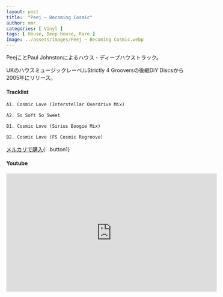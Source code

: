 ```yaml
---
layout: post
title:  "Peej – Becoming Cosmic"
author: mmr
categories: [ Vinyl ]
tags: [ House, Deep House, Rare ]
image: ../assets/images/Peej – Becoming Cosmic.webp
---
```


PeejことPaul Johnstonによるハウス・ディープハウストラック。

UKのハウスミュージックレーベルStrictly 4 Grooversの後継DiY Discsから2005年にリリース。

#### Tracklist
```md
A1. Cosmic Love (Interstellar Overdrive Mix)

A2. So Soft So Sweet

B1. Cosmic Love (Sirius Boogie Mix)

B2. Cosmic Love (FS Cosmic Regroove)
```

[メルカリで購入](https://jp.mercari.com/item/m76703865662?afid=6142608987){: .button1}

#### Youtube
<iframe width="560" height="315" src="https://www.youtube.com/embed/jNICn-7P5X4?si=DhSN8Z4qbXKrOcUn" title="YouTube video player" frameborder="0" allow="accelerometer; autoplay; clipboard-write; encrypted-media; gyroscope; picture-in-picture; web-share" referrerpolicy="strict-origin-when-cross-origin" allowfullscreen></iframe>